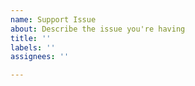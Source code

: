 ```yaml
---
name: Support Issue
about: Describe the issue you're having
title: ''
labels: ''
assignees: ''

---
```



